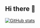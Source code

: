 ## Hi there 👋

[![GitHub stats](https://github-readme-stats.vercel.app/api?username=SackMagiclight)](https://github.com/anuraghazra/github-readme-stats)
